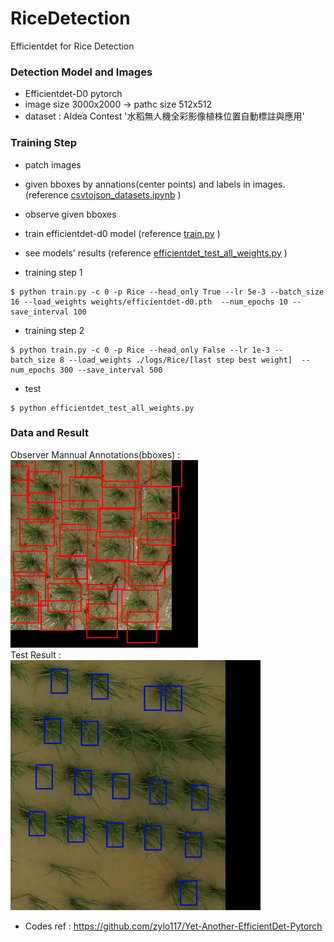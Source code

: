 # RiceDetection
Efficientdet for Rice Detection  

### Detection Model and Images 
- Efficientdet-D0 pytorch
- image size 3000x2000 -> pathc size 512x512
- dataset : AIdea Contest '水稻無人機全彩影像植株位置自動標註與應用'

### Training Step
- patch images
- given bboxes by annations(center points) and labels in images.(reference [csvtojson_datasets.ipynb](csvtojson_datasets.ipynb) )
- observe given bboxes
- train efficientdet-d0 model (reference [train.py](train.py) )
- see models' results (reference [efficientdet_test_all_weights.py](efficientdet_test_all_weights.py) )

- training step 1
```
$ python train.py -c 0 -p Rice --head_only True --lr 5e-3 --batch_size 16 --load_weights weights/efficientdet-d0.pth  --num_epochs 10 --save_interval 100
```
- training step 2
```
$ python train.py -c 0 -p Rice --head_only False --lr 1e-3 --batch_size 8 --load_weights ./logs/Rice/[last step best weight]  --num_epochs 300 --save_interval 500
```
- test
```
$ python efficientdet_test_all_weights.py
```
### Data and Result
Observer Mannual Annotations(bboxes) : <br />
<img src="observe_data/randm_DSC082791 H:3 W:5_observe.jpg" width="300" height="300" /> <br />
Test Result : <br />
<img src="logs/Rice/Rice-d0-random2/Rice_test_d0_45_5500(2).jpg" width="400" height="400" /> <br />

- Codes ref : https://github.com/zylo117/Yet-Another-EfficientDet-Pytorch
